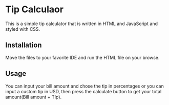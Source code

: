 # Tip Calculaor

This is a simple tip calculator that is written in HTML and JavaScript and styled with CSS.

## Installation

Move the files to your favorite IDE and run the HTML file on your browse.

## Usage

You can input your bill amount and chose the tip in percentages or you can input a custom tip in USD, then press the calculate button to get your total amount(Bill amount + TIp).
